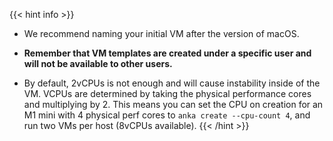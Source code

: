 ---
---

{{< hint info >}}

- We recommend naming your initial VM after the version of macOS.

- **Remember that VM templates are created under a specific user and will not be available to other users.**

- By default, 2vCPUs is not enough and will cause instability inside of the VM. VCPUs are determined by taking the physical performance cores and multiplying by 2. This means you can set the CPU on creation for an M1 mini with 4 physical perf cores to `anka create --cpu-count 4`, and run two VMs per host (8vCPUs available).
{{< /hint >}}
